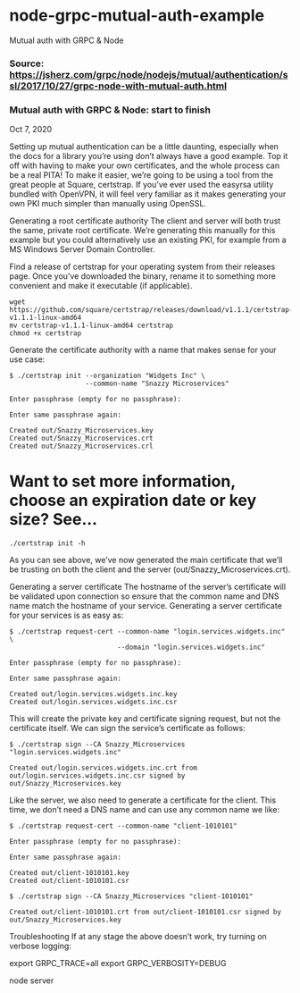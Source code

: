 # node-grpc-mutual-auth-example
Mutual auth with GRPC &amp; Node

### Source: https://jsherz.com/grpc/node/nodejs/mutual/authentication/ssl/2017/10/27/grpc-node-with-mutual-auth.html


### Mutual auth with GRPC & Node: start to finish
Oct 7, 2020

Setting up mutual authentication can be a little daunting, especially when the docs for a library you’re using don’t always have a good example. Top it off with having to make your own certificates, and the whole process can be a real PITA! To make it easier, we’re going to be using a tool from the great people at Square, certstrap. If you’ve ever used the easyrsa utility bundled with OpenVPN, it will feel very familiar as it makes generating your own PKI much simpler than manually using OpenSSL.

Generating a root certificate authority
The client and server will both trust the same, private root certificate. We’re generating this manually for this example but you could alternatively use an existing PKI, for example from a MS Windows Server Domain Controller.

Find a release of certstrap for your operating system from their releases page. Once you’ve downloaded the binary, rename it to something more convenient and make it executable (if applicable).

```
wget https://github.com/square/certstrap/releases/download/v1.1.1/certstrap-v1.1.1-linux-amd64
mv certstrap-v1.1.1-linux-amd64 certstrap
chmod +x certstrap
```

Generate the certificate authority with a name that makes sense for your use case:

```
$ ./certstrap init --organization "Widgets Inc" \
                   --common-name "Snazzy Microservices"

Enter passphrase (empty for no passphrase):

Enter same passphrase again:

Created out/Snazzy_Microservices.key
Created out/Snazzy_Microservices.crt
Created out/Snazzy_Microservices.crl
```

# Want to set more information, choose an expiration date or key size? See...
```
./certstrap init -h
```

As you can see above, we’ve now generated the main certificate that we’ll be trusting on both the client and the server (out/Snazzy_Microservices.crt).

Generating a server certificate
The hostname of the server’s certificate will be validated upon connection so ensure that the common name and DNS name match the hostname of your service. Generating a server certificate for your services is as easy as:

```
$ ./certstrap request-cert --common-name "login.services.widgets.inc" \
                           --domain "login.services.widgets.inc"

Enter passphrase (empty for no passphrase):

Enter same passphrase again:

Created out/login.services.widgets.inc.key
Created out/login.services.widgets.inc.csr
```

This will create the private key and certificate signing request, but not the certificate itself. We can sign the service’s certificate as follows:

```
$ ./certstrap sign --CA Snazzy_Microservices "login.services.widgets.inc"

Created out/login.services.widgets.inc.crt from out/login.services.widgets.inc.csr signed by out/Snazzy_Microservices.key
```

Like the server, we also need to generate a certificate for the client. This time, we don’t need a DNS name and can use any common name we like:
```
$ ./certstrap request-cert --common-name "client-1010101"

Enter passphrase (empty for no passphrase):

Enter same passphrase again:

Created out/client-1010101.key
Created out/client-1010101.csr
```

```
$ ./certstrap sign --CA Snazzy_Microservices "client-1010101"

Created out/client-1010101.crt from out/client-1010101.csr signed by out/Snazzy_Microservices.key
```

Troubleshooting
If at any stage the above doesn’t work, try turning on verbose logging:

export GRPC_TRACE=all
export GRPC_VERBOSITY=DEBUG

node server

